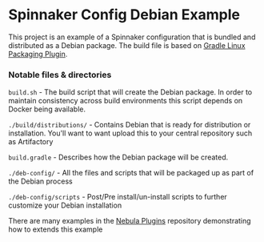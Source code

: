 # Spinnaker Config Debian Example

This project is an example of a Spinnaker configuration that is bundled and
distributed as a Debian package.  The build file is based on [Gradle Linux Packaging
Plugin](https://github.com/nebula-plugins/gradle-ospackage-plugin).  

### Notable files & directories

`build.sh` - The build script that will create the Debian package.  In order
to maintain consistency across build environments this script depends on Docker
being available.  

`./build/distributions/` - Contains Debian that is ready for distribution or
installation. You'll want to want upload this to your central repository such as
Artifactory

`build.gradle` - Describes how the Debian package will be created.  

`./deb-config/` - All the files and scripts that will be packaged up as part of
the Debian process

`./deb-config/scripts` - Post/Pre install/un-install scripts to further customize your Debian installation

There are many examples in the [Nebula Plugins](https://github.com/nebula-plugins/gradle-ospackage-plugin/wiki/Usage-Example) repository demonstrating how to extends this example
